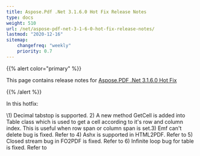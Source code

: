 ```yaml
---
title: Aspose.Pdf .Net 3.1.6.0 Hot Fix Release Notes
type: docs
weight: 510
url: /net/aspose-pdf-net-3-1-6-0-hot-fix-release-notes/
lastmod: "2020-12-16"
sitemap:
    changefreq: "weekly"
    priority: 0.7
---
```


{{% alert color="primary" %}} 

This page contains release notes for [Aspose.PDF .Net 3.1.6.0 Hot Fix](http://www.aspose.com/downloads/pdf/net/new-releases/aspose.pdf-.net-3.1.6.0-hot-fix/)

{{% /alert %}} 

In this hotfix: 

\1) Decimal tabstop is supported. 2) A new method GetCell is added into Table class which is used to get a cell according to it's row and column index. This is useful when row span or column span is set.3) Emf can't delete bug is fixed. Refer to 4) Ashx is supported in HTML2PDF. Refer to 5) Closed stream bug in FO2PDF is fixed. Refer to 6) Infinite loop bug for table is fixed. Refer to 
